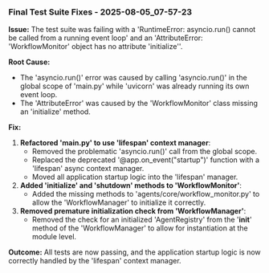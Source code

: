 ### Final Test Suite Fixes - 2025-08-05_07-57-23

**Issue:** The test suite was failing with a 'RuntimeError: asyncio.run() cannot be called from a running event loop' and an 'AttributeError: 'WorkflowMonitor' object has no attribute 'initialize''.

**Root Cause:**
- The 'asyncio.run()' error was caused by calling 'asyncio.run()' in the global scope of 'main.py' while 'uvicorn' was already running its own event loop.
- The 'AttributeError' was caused by the 'WorkflowMonitor' class missing an 'initialize' method.

**Fix:**
1.  **Refactored 'main.py' to use 'lifespan' context manager**:
    -   Removed the problematic 'asyncio.run()' call from the global scope.
    -   Replaced the deprecated '@app.on_event("startup")' function with a 'lifespan' async context manager.
    -   Moved all application startup logic into the 'lifespan' manager.
2.  **Added 'initialize' and 'shutdown' methods to 'WorkflowMonitor'**:
    -   Added the missing methods to 'agents/core/workflow_monitor.py' to allow the 'WorkflowManager' to initialize it correctly.
3.  **Removed premature initialization check from 'WorkflowManager'**:
    -   Removed the check for an initialized 'AgentRegistry' from the '__init__' method of the 'WorkflowManager' to allow for instantiation at the module level.

**Outcome:** All tests are now passing, and the application startup logic is now correctly handled by the 'lifespan' context manager.
